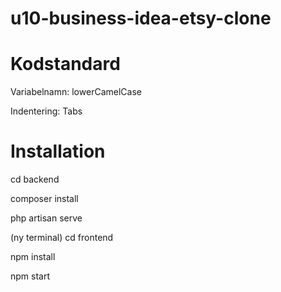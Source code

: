 # u10-business-idea-etsy-clone

# Kodstandard

  Variabelnamn: lowerCamelCase

  Indentering: Tabs
  
# Installation
  cd backend
  
  composer install
  
  php artisan serve
  
  
  (ny terminal)
  cd frontend
  
  npm install
  
  npm start
